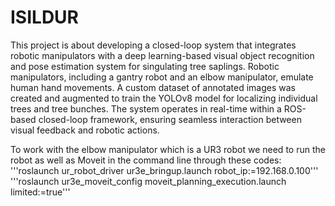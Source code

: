 # ISILDUR
This project is about developing a closed-loop system that integrates robotic manipulators with a deep learning-based visual object recognition and pose estimation system for singulating tree saplings. Robotic manipulators, including a gantry robot and an elbow manipulator, emulate human hand movements. A custom dataset of annotated images was created and augmented to train the YOLOv8 model for localizing individual trees and tree bunches. The system operates in real-time within a ROS-based closed-loop framework, ensuring seamless interaction between visual feedback and robotic actions.

To work with the elbow manipulator which is a UR3 robot we need to run the robot as well as Moveit in the command line through these codes:
'''roslaunch ur_robot_driver ur3e_bringup.launch robot_ip:=192.168.0.100'''
'''roslaunch ur3e_moveit_config moveit_planning_execution.launch limited:=true'''
